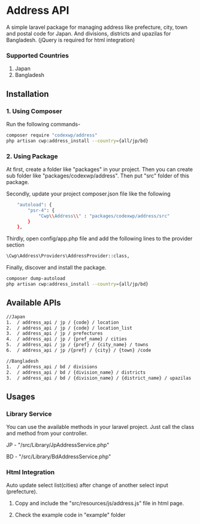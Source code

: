# Address API
A simple laravel package for managing address like prefecture, city, town and postal code for Japan.
And divisions, districts and upazilas for Bangladesh. (jQuery is required for html integration)

### Supported Countries
1. Japan
2. Bangladesh


## Installation
### 1. Using Composer
Run the following commands-

```bash
composer require "codexwp/address"
php artisan cwp:address_install --country={all/jp/bd}
```

### 2. Using Package
At first, create a folder like "packages" in your project. Then you can create 
sub folder like "packages/codexwp/address". Then put "src" folder of this package.

Secondly, update your project composer.json file like the following
```bash
    "autoload": {
        "psr-4": {
            "Cwp\\Address\\" : "packages/codexwp/address/src"
        }
    },
```
Thirdly, open config/app.php file and add the following lines to the provider section

```bash
\Cwp\Address\Providers\AddressProvider::class,
```

Finally, discover and install the package.
```bash
composer dump-autoload
php artisan cwp:address_install --country={all/jp/bd}
```

## Available APIs
```bash
//Japan
1.  / address_api / jp / {code} / location
2.  / address_api / jp / {code} / location_list
3.  / address_api / jp / prefectures
4.  / address_api / jp / {pref_name} / cities
5.  / address_api / jp / {pref} / {city_name} / towns
6.  / address_api / jp /{pref} / {city} / {town} /code

//Bangladesh
1.  / address_api / bd / divisions
2.  / address_api / bd / {division_name} / districts
3.  / address_api / bd / {division_name} / {district_name} / upazilas
```
## Usages
### Library Service
You can use the available methods in your laravel project.
Just call the class and method from your controller.

JP - "/src/Library/JpAddressService.php"

BD - "/src/Library/BdAddressService.php"

### Html Integration 
Auto update select list(cities) after change of another select input (prefecture).

1. Copy and include the "src/resources/js/address.js" file in html page.

2. Check the example code in "example" folder

